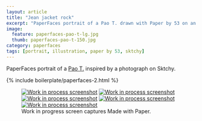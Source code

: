 ```yaml
---
layout: article
title: "Jean jacket rock"
excerpt: "PaperFaces portrait of a Pao T. drawn with Paper by 53 on an iPad."
image: 
  feature: paperfaces-pao-t-lg.jpg
  thumb: paperfaces-pao-t-150.jpg
category: paperfaces
tags: [portrait, illustration, paper by 53, sktchy]
---
```


PaperFaces portrait of a [Pao T.](http://sktchy.com/LWk59H) inspired by a photograph on Sktchy.

{% include boilerplate/paperfaces-2.html %}

<figure class="third">
	<a href="{{ site.url }}/images/paperfaces-pao-t-process-1-lg.jpg"><img src="{{ site.url }}/images/paperfaces-pao-t-process-1-600.jpg" alt="Work in process screenshot"></a>
	<a href="{{ site.url }}/images/paperfaces-pao-t-process-2-lg.jpg"><img src="{{ site.url }}/images/paperfaces-pao-t-process-2-600.jpg" alt="Work in process screenshot"></a>
	<a href="{{ site.url }}/images/paperfaces-pao-t-process-3-lg.jpg"><img src="{{ site.url }}/images/paperfaces-pao-t-process-3-600.jpg" alt="Work in process screenshot"></a>
	<a href="{{ site.url }}/images/paperfaces-pao-t-process-4-lg.jpg"><img src="{{ site.url }}/images/paperfaces-pao-t-process-4-600.jpg" alt="Work in process screenshot"></a>
	<a href="{{ site.url }}/images/paperfaces-pao-t-process-5-lg.jpg"><img src="{{ site.url }}/images/paperfaces-pao-t-process-5-600.jpg" alt="Work in process screenshot"></a>
	<figcaption>Work in progress screen captures Made with Paper.</figcaption>
</figure>
